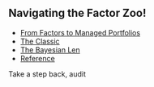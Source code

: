 
## Navigating the Factor Zoo!

- [From Factors to Managed Portfolios](#portfolio)
- [The Classic](#classic)
- [The Bayesian Len](#bayes)
- [Reference](#ref)

Take a step back, audit
